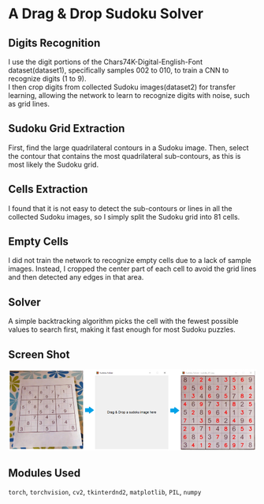 # A Drag & Drop Sudoku Solver

## Digits Recognition

I use the digit portions of the Chars74K-Digital-English-Font dataset(dataset1), specifically samples 002 to 010, to train a CNN to recognize digits (1 to 9).  
I then crop digits from collected Sudoku images(dataset2) for transfer learning, allowing the network to learn to recognize digits with noise, such as grid lines.

## Sudoku Grid Extraction

First, find the large quadrilateral contours in a Sudoku image. Then, select the contour that contains the most quadrilateral sub-contours, as this is most likely the Sudoku grid.

## Cells Extraction

I found that it is not easy to detect the sub-contours or lines in all the collected Sudoku images, so I simply split the Sudoku grid into 81 cells.

## Empty Cells

I did not train the network to recognize empty cells due to a lack of sample images. Instead, I cropped the center part of each cell to avoid the grid lines and then detected any edges in that area.

## Solver

A simple backtracking algorithm picks the cell with the fewest possible values to search first, making it fast enough for most Sudoku puzzles.

## Screen Shot

![Screen Shot](screen_shot.png)

## Modules Used

`torch`, `torchvision`, `cv2`, `tkinterdnd2`, `matplotlib`, `PIL`, `numpy`

